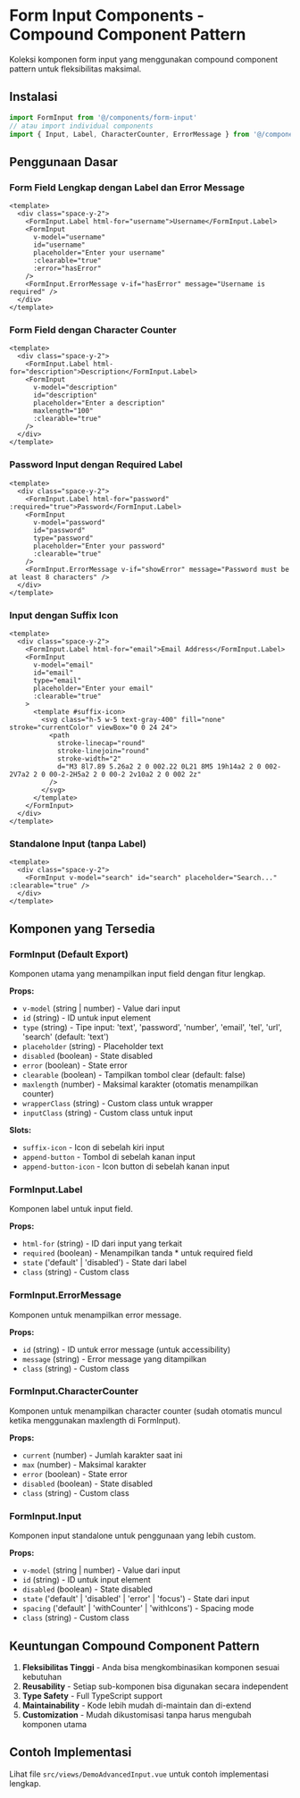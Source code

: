 # Form Input Components - Compound Component Pattern

Koleksi komponen form input yang menggunakan compound component pattern untuk fleksibilitas maksimal.

## Instalasi

```typescript
import FormInput from '@/components/form-input'
// atau import individual components
import { Input, Label, CharacterCounter, ErrorMessage } from '@/components/form-input'
```

## Penggunaan Dasar

### Form Field Lengkap dengan Label dan Error Message

```vue
<template>
  <div class="space-y-2">
    <FormInput.Label html-for="username">Username</FormInput.Label>
    <FormInput
      v-model="username"
      id="username"
      placeholder="Enter your username"
      :clearable="true"
      :error="hasError"
    />
    <FormInput.ErrorMessage v-if="hasError" message="Username is required" />
  </div>
</template>
```

### Form Field dengan Character Counter

```vue
<template>
  <div class="space-y-2">
    <FormInput.Label html-for="description">Description</FormInput.Label>
    <FormInput
      v-model="description"
      id="description"
      placeholder="Enter a description"
      maxlength="100"
      :clearable="true"
    />
  </div>
</template>
```

### Password Input dengan Required Label

```vue
<template>
  <div class="space-y-2">
    <FormInput.Label html-for="password" :required="true">Password</FormInput.Label>
    <FormInput
      v-model="password"
      id="password"
      type="password"
      placeholder="Enter your password"
      :clearable="true"
    />
    <FormInput.ErrorMessage v-if="showError" message="Password must be at least 8 characters" />
  </div>
</template>
```

### Input dengan Suffix Icon

```vue
<template>
  <div class="space-y-2">
    <FormInput.Label html-for="email">Email Address</FormInput.Label>
    <FormInput
      v-model="email"
      id="email"
      type="email"
      placeholder="Enter your email"
      :clearable="true"
    >
      <template #suffix-icon>
        <svg class="h-5 w-5 text-gray-400" fill="none" stroke="currentColor" viewBox="0 0 24 24">
          <path
            stroke-linecap="round"
            stroke-linejoin="round"
            stroke-width="2"
            d="M3 8l7.89 5.26a2 2 0 002.22 0L21 8M5 19h14a2 2 0 002-2V7a2 2 0 00-2-2H5a2 2 0 00-2 2v10a2 2 0 002 2z"
          />
        </svg>
      </template>
    </FormInput>
  </div>
</template>
```

### Standalone Input (tanpa Label)

```vue
<template>
  <div class="space-y-2">
    <FormInput v-model="search" id="search" placeholder="Search..." :clearable="true" />
  </div>
</template>
```

## Komponen yang Tersedia

### FormInput (Default Export)

Komponen utama yang menampilkan input field dengan fitur lengkap.

**Props:**

- `v-model` (string | number) - Value dari input
- `id` (string) - ID untuk input element
- `type` (string) - Tipe input: 'text', 'password', 'number', 'email', 'tel', 'url', 'search' (default: 'text')
- `placeholder` (string) - Placeholder text
- `disabled` (boolean) - State disabled
- `error` (boolean) - State error
- `clearable` (boolean) - Tampilkan tombol clear (default: false)
- `maxlength` (number) - Maksimal karakter (otomatis menampilkan counter)
- `wrapperClass` (string) - Custom class untuk wrapper
- `inputClass` (string) - Custom class untuk input

**Slots:**

- `suffix-icon` - Icon di sebelah kiri input
- `append-button` - Tombol di sebelah kanan input
- `append-button-icon` - Icon button di sebelah kanan input

### FormInput.Label

Komponen label untuk input field.

**Props:**

- `html-for` (string) - ID dari input yang terkait
- `required` (boolean) - Menampilkan tanda \* untuk required field
- `state` ('default' | 'disabled') - State dari label
- `class` (string) - Custom class

### FormInput.ErrorMessage

Komponen untuk menampilkan error message.

**Props:**

- `id` (string) - ID untuk error message (untuk accessibility)
- `message` (string) - Error message yang ditampilkan
- `class` (string) - Custom class

### FormInput.CharacterCounter

Komponen untuk menampilkan character counter (sudah otomatis muncul ketika menggunakan maxlength di FormInput).

**Props:**

- `current` (number) - Jumlah karakter saat ini
- `max` (number) - Maksimal karakter
- `error` (boolean) - State error
- `disabled` (boolean) - State disabled
- `class` (string) - Custom class

### FormInput.Input

Komponen input standalone untuk penggunaan yang lebih custom.

**Props:**

- `v-model` (string | number) - Value dari input
- `id` (string) - ID untuk input element
- `disabled` (boolean) - State disabled
- `state` ('default' | 'disabled' | 'error' | 'focus') - State dari input
- `spacing` ('default' | 'withCounter' | 'withIcons') - Spacing mode
- `class` (string) - Custom class

## Keuntungan Compound Component Pattern

1. **Fleksibilitas Tinggi** - Anda bisa mengkombinasikan komponen sesuai kebutuhan
2. **Reusability** - Setiap sub-komponen bisa digunakan secara independent
3. **Type Safety** - Full TypeScript support
4. **Maintainability** - Kode lebih mudah di-maintain dan di-extend
5. **Customization** - Mudah dikustomisasi tanpa harus mengubah komponen utama

## Contoh Implementasi

Lihat file `src/views/DemoAdvancedInput.vue` untuk contoh implementasi lengkap.
